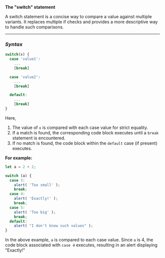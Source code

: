 
**The "switch" statement**

A switch statement is a concise way to compare a value against multiple variants. It replaces multiple if checks and provides a more descriptive way to handle such comparisons.

*****

### _Syntax_

```javascript
switch(x) {
  case 'value1':  
    ...
    [break]

  case 'value2':  
    ...
    [break]

  default:
    ...
    [break]
}
```

Here,
1. The value of `x` is compared with each case value for strict equality.
2. If a match is found, the corresponding code block executes until a `break` statement is encountered.
3. If no match is found, the code block within the `default` case (if present) executes.

**For example:**
```javascript
let a = 2 + 2;

switch (a) {
  case 3:
    alert( 'Too small' );
    break;
  case 4:
    alert( 'Exactly!' );
    break;
  case 5:
    alert( 'Too big' );
    break;
  default:
    alert( "I don't know such values" );
}
```

In the above example, `a` is compared to each case value. Since `a` is 4, the code block associated with `case 4` executes, resulting in an alert displaying "Exactly!"
